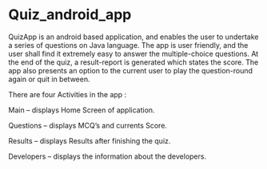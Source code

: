 # Quiz_android_app

QuizApp is an android based application, and enables the user to undertake a series of questions on Java language. The app is user friendly, and the user shall find it extremely easy to answer the multiple-choice questions. At the end of the quiz, a result-report is generated which states the score. The app also presents an option to the current user to play the question-round again or quit in between.

There are four Activities in the app :

Main – displays Home Screen of application.

Questions – displays MCQ’s and currents Score.

Results – displays Results after finishing the quiz.

Developers – displays the information about the developers.
 
 
